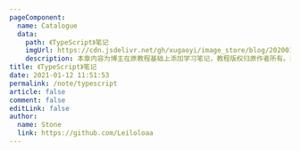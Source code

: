 ```yaml
---
pageComponent:
  name: Catalogue
  data:
    path: 《TypeScript》笔记
    imgUrl: https://cdn.jsdelivr.net/gh/xugaoyi/image_store/blog/20200105104632.png
    description: 本章内容为博主在原教程基础上添加学习笔记，教程版权归原作者所有。来源：<a href='https://wangdoc.com/TypeScript/' target='_blank'>TypeScript教程</a>
title: 《TypeScript》笔记
date: 2021-01-12 11:51:53
permalink: /note/typescript
article: false
comment: false
editLink: false
author:
  name: Stone
  link: https://github.com/Leiloloaa
---
```

